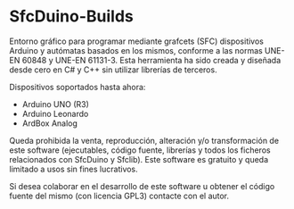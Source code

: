 # SfcDuino-Builds

Entorno gráfico para programar mediante grafcets (SFC) dispositivos Arduino y autómatas basados en los mismos, conforme a las 
normas UNE-EN 60848 y UNE-EN 61131-3. Esta herramienta ha sido creada y diseñada desde cero en C# y C++ sin utilizar librerías de terceros.

Dispositivos soportados hasta ahora:

- Arduino UNO (R3)
- Arduino Leonardo
- ArdBox Analog

Queda prohibida la venta, reproducción, alteración y/o transformación de este software (ejecutables, código fuente, librerías y todos los ficheros relacionados con SfcDuino y Sfclib). Este software es gratuito y queda limitado a usos sin fines lucrativos.

Si desea colaborar en el desarrollo de este software u obtener el código fuente del mismo (con licencia GPL3) contacte con el autor.

